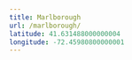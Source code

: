 ```yaml
---
title: Marlborough
url: /marlborough/
latitude: 41.631488000000004
longitude: -72.45980800000001
---
```

